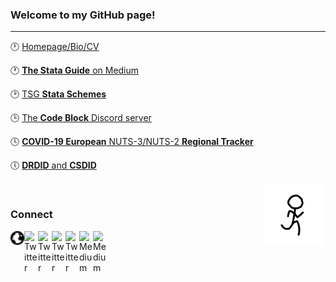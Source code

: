 ### Welcome to my GitHub page!

---

:clock12: [Homepage/Bio/CV](https://asjadnaqvi.github.io/)

:clock1: [**The Stata Guide** on Medium](https://medium.com/the-stata-guide)

:clock2: [TSG **Stata Schemes**](https://github.com/asjadnaqvi/Stata-schemes)

:clock3: [The **Code Block** Discord server](https://discord.gg/vuaW7xdu)

:clock4: [**COVID-19 European** NUTS-3/NUTS-2 **Regional Tracker**](https://github.com/asjadnaqvi/COVID19-European-Regional-Tracker)

:clock5: [**DRDID** and **CSDID**](https://github.com/friosavila/csdid_drdid)


<img align="right" alt="GIF" src="X5Nj.gif" width="100"/> 


<br />

### Connect

[<img align="left" alt="Website" width="22px" src="https://raw.githubusercontent.com/iconic/open-iconic/master/svg/globe.svg" />][website]
[<img align="left" alt="Twitter" width="22px" src="https://cdn.jsdelivr.net/npm/simple-icons@v5/icons/linkedin.svg" />][linkedin]
[<img align="left" alt="Twitter" width="22px" src="https://cdn.jsdelivr.net/npm/simple-icons@v5/icons/researchgate.svg" />][researchgate]
[<img align="left" alt="Twitter" width="22px" src="https://cdn.jsdelivr.net/npm/simple-icons@v5/icons/googlescholar.svg" />][googlescholar]
[<img align="left" alt="Twitter" width="22px" src="https://cdn.jsdelivr.net/npm/simple-icons@v5/icons/twitter.svg" />][twitter]
[<img align="left" alt="Medium"  width="22px" src="https://cdn.jsdelivr.net/npm/simple-icons@v5/icons/medium.svg" />][medium]
[<img align="left" alt="Medium"  width="22px" src="https://cdn.jsdelivr.net/npm/simple-icons@v5/icons/discord.svg" />][discord]

[website]: https://asjadnaqvi.github.io/
[twitter]: https://twitter.com/AsjadNaqvi
[medium]: https://medium.com/the-stata-guide
[discord]: https://discord.gg/vuaW7xdu
[linkedin]:https://www.linkedin.com/in/asjad-naqvi-phd-9a539512/
[researchgate]: https://www.researchgate.net/profile/Asjad-Naqvi-2
[googlescholar]: https://scholar.google.com/citations?user=oWGGVpYAAAAJ&hl=en



